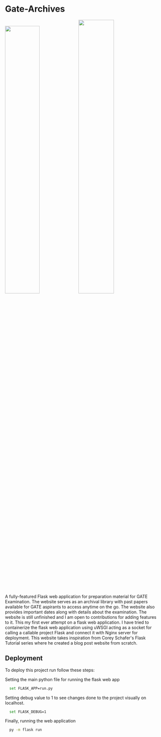# Gate-Archives

<p float="center">
  <img src="https://cdn.dnaindia.com/sites/default/files/styles/full/public/2021/07/30/987973-955682-gateexamfile.jpg" width="47.5%" />
  <img src="https://images.indianexpress.com/2020/11/IIT-Delhi-1200.jpg" width="48.05%" />
</p>

A fully-featured Flask web application for preparation material for GATE Examination. 
The website serves as an archival library with past papers available for GATE aspirants to access anytime on the go. The website also provides important dates along with details about the examination.
The website is still unfinished and I am open to contributions for adding features to it. This my first ever attempt on a flask web application.
I have tried to containerize the flask web application using uWSGI acting as a socket for calling a callable project Flask and connect it with Nginx server for deployment.
This website takes inspiration from Corey Schafer's Flask Tutorial series where he created a blog post website from scratch.

## Deployment

To deploy this project run follow these steps:

Setting the main python file for running the flask web app
```bash
  set FLASK_APP=run.py
```
Setting debug value to 1 to see changes done to the project visually on localhost.
```bash
  set FLASK_DEBUG=1
```
Finally, running the web application
```bash
  py -m flask run
```
